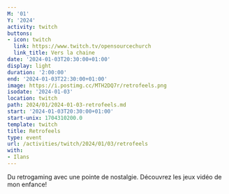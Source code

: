 ```yaml
---
M: '01'
Y: '2024'
activity: twitch
buttons:
- icon: twitch
  link: https://www.twitch.tv/opensourcechurch
  link_title: Vers la chaine
date: '2024-01-03T20:30:00+01:00'
display: light
duration: '2:00:00'
end: '2024-01-03T22:30:00+01:00'
image: https://i.postimg.cc/MTH2DQ7r/retrofeels.png
isodate: '2024-01-03'
location: twitch
path: 2024/01/2024-01-03-retrofeels.md
start: '2024-01-03T20:30:00+01:00'
start-unix: 1704310200.0
template: twitch
title: Retrofeels
type: event
url: /activities/twitch/2024/01/03/retrofeels
with:
- Ilans
---
```

Du retrogaming avec une pointe de nostalgie. Découvrez les jeux vidéo de mon enfance!